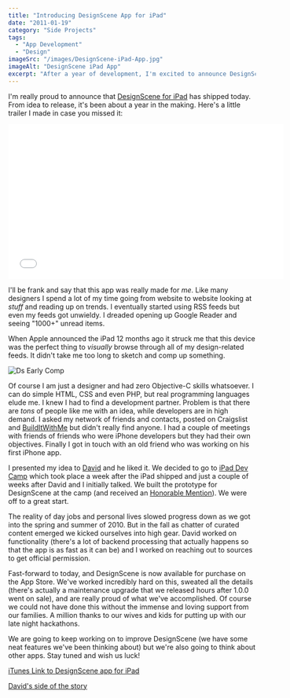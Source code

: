```yaml
---
title: "Introducing DesignScene App for iPad"
date: "2011-01-19"
category: "Side Projects"
tags:
  - "App Development"
  - "Design"
imageSrc: "/images/DesignScene-iPad-App.jpg"
imageAlt: "DesignScene iPad App"
excerpt: "After a year of development, I'm excited to announce DesignScene for iPad - a visual inspiration browser I created to solve my own challenge of keeping up with design trends. What started as a personal project to better consume design feeds turned into a full-fledged iPad app, thanks to a great development partnership and countless hours of work."
---
```


I'm really proud to announce that [DesignScene for iPad](http://www.designsceneapp.com/ "DesignScene: An inspiration explorer for iPad") has shipped today. From idea to release, it's been about a year in the making. Here's a little trailer I made in case you missed it:

<iframe src="//www.youtube.com/embed/e_CtVObRuwM?rel=0" width="560" height="315" frameborder="0" allowfullscreen="allowfullscreen"></iframe>

I'll be frank and say that this app was really made for _me_. Like many designers I spend a lot of my time going from website to website looking at _stuff_ and reading up on trends. I eventually started using RSS feeds but even my feeds got unwieldy. I dreaded opening up Google Reader and seeing "1000+" unread items.

When Apple announced the iPad 12 months ago it struck me that this device was the perfect thing to _visually_ browse through all of my design-related feeds. It didn't take me too long to sketch and comp up something.

![Ds Early Comp](/images/ds_early_comp.jpg)

Of course I am just a designer and had zero Objective-C skills whatsoever. I can do simple HTML, CSS and even PHP, but real programming languages elude me. I knew I had to find a development partner. Problem is that there are _tons_ of people like me with an idea, while developers are in high demand. I asked my network of friends and contacts, posted on Craigslist and [BuildItWithMe](http://builditwith.me/ "Build It With Me") but didn't really find anyone. I had a couple of meetings with friends of friends who were iPhone developers but they had their own objectives. Finally I got in touch with an old friend who was working on his first iPhone app.

I presented my idea to [David](http://www.justatheory.com/ "Just a Theory") and he liked it. We decided to go to [iPad Dev Camp](http://www.iosdevcamp.org/ "iOSDevCamp") which took place a week after the iPad shipped and just a couple of weeks after David and I initially talked. We built the prototype for DesignScene at the camp (and received an [Honorable Mention](http://www.iosdevcamp.org/2010/04/18/quick-list-of-hackathon-winners/ "iOSDevCamp: Quick List of iPadDevCamp Hackathon Winners")). We were off to a great start.

The reality of day jobs and personal lives slowed progress down as we got into the spring and summer of 2010. But in the fall as chatter of curated content emerged we kicked ourselves into high gear. David worked on functionality (there's a lot of backend processing that actually happens so that the app is as fast as it can be) and I worked on reaching out to sources to get official permission.

Fast-forward to today, and DesignScene is now available for purchase on the App Store. We've worked incredibly hard on this, sweated all the details (there's actually a maintenance upgrade that we released hours after 1.0.0 went on sale), and are really proud of what we've accomplished. Of course we could not have done this without the immense and loving support from our families. A million thanks to our wives and kids for putting up with our late night hackathons.

We are going to keep working on to improve DesignScene (we have some neat features we've been thinking about) but we're also going to think about other apps. Stay tuned and wish us luck!

[iTunes Link to DesignScene app for iPad](http://bit.ly/eIsh3J "DesignScene for iPad on the iTunes App Store")

[David's side of the story](http://www.justatheory.com/computers/apps/designscene-has-landed.html "DesignScene Has Landed")
